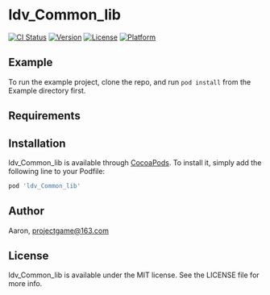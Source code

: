 # ldv_Common_lib

[![CI Status](https://img.shields.io/travis/Aaron/ldv_Common_lib.svg?style=flat)](https://travis-ci.org/Aaron/ldv_Common_lib)
[![Version](https://img.shields.io/cocoapods/v/ldv_Common_lib.svg?style=flat)](https://cocoapods.org/pods/ldv_Common_lib)
[![License](https://img.shields.io/cocoapods/l/ldv_Common_lib.svg?style=flat)](https://cocoapods.org/pods/ldv_Common_lib)
[![Platform](https://img.shields.io/cocoapods/p/ldv_Common_lib.svg?style=flat)](https://cocoapods.org/pods/ldv_Common_lib)

## Example

To run the example project, clone the repo, and run `pod install` from the Example directory first.

## Requirements

## Installation

ldv_Common_lib is available through [CocoaPods](https://cocoapods.org). To install
it, simply add the following line to your Podfile:

```ruby
pod 'ldv_Common_lib'
```

## Author

Aaron, projectgame@163.com

## License

ldv_Common_lib is available under the MIT license. See the LICENSE file for more info.
